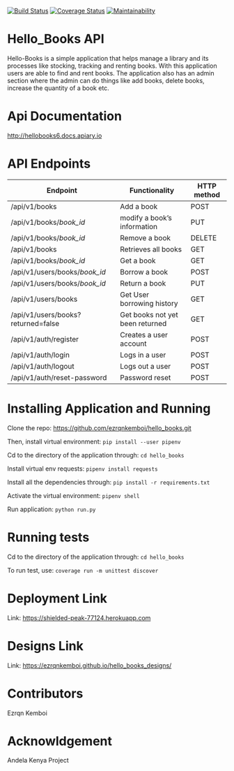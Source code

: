 [![Build Status](https://travis-ci.org/ezrqnkemboi/hello_books.svg?branch=master)](https://travis-ci.org/ezrqnkemboi/hello_books) 
[![Coverage Status](https://coveralls.io/repos/github/ezrqnkemboi/hello_books/badge.svg?branch=develop)](https://coveralls.io/github/ezrqnkemboi/hello_books?branch=develop)
[![Maintainability](https://api.codeclimate.com/v1/badges/b92c5e43d5de4be7085b/maintainability)](https://codeclimate.com/github/ezrqnkemboi/hello_books/maintainability)

# Hello_Books API    

Hello-Books is a simple application that helps manage a library and its processes like stocking, tracking and renting books. With this application users are able to find and rent books. The application also has an admin section where the admin can do things like add books, delete books, increase the quantity of a book etc.

# Api Documentation

   http://hellobooks6.docs.apiary.io
   
# API Endpoints
|Endpoint                            | Functionality                    |HTTP method 
|------------------------------------|----------------------------------|-------------
|/api/v1/books                       |Add a book                        |POST        
|/api/v1/books/*book_id*             |modify a book’s information       |PUT
|/api/v1/books/*book_id*             |Remove a book                     |DELETE
|/api/v1/books                       |Retrieves all books               |GET
|/api/v1/books/*book_id*             |Get a book                        |GET
|/api/v1/users/books/*book_id*       |Borrow a book                     |POST
|/api/v1/users/books/*book_id*       |Return a book                     |PUT
|/api/v1/users/books                 |Get User borrowing history        |GET
|/api/v1/users/books?returned=false  |Get books not yet been returned   |GET 
|/api/v1/auth/register               |Creates a user account            |POST
|/api/v1/auth/login                  |Logs in a user                    |POST
|/api/v1/auth/logout                 |Logs out a user                   |POST
|/api/v1/auth/reset-password         |Password reset                    |POST


   
# Installing Application and Running

   Clone the repo:   https://github.com/ezrqnkemboi/hello_books.git
   
   Then, install virtual environment: `pip install --user pipenv`
   
   Cd to the directory of the application through: `cd hello_books`
   
   Install virtual env requests: `pipenv install requests`
   
   Install all the dependencies through: `pip install -r requirements.txt`
   
   Activate the virtual environment: `pipenv shell`
   
   Run application: `python run.py`
   
# Running tests
   
   Cd to the directory of the application through: `cd hello_books`
   
   To run test, use: `coverage run -m unittest discover`
   
# Deployment Link
   Link: https://shielded-peak-77124.herokuapp.com
   
# Designs Link
   Link: https://ezrqnkemboi.github.io/hello_books_designs/

# Contributors
   Ezrqn Kemboi
# Acknowldgement
   Andela Kenya Project
